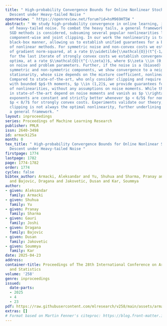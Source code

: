 ```yaml
---
title: " High-probability Convergence Bounds for Online Nonlinear Stochastic Gradient
  Descent under Heavy-tailed Noise "
openreview: " https://openreview.net/forum?id=hsM969HT5W "
abstract: " We study high-probability convergence in online learning, in the presence
  of heavy-tailed noise. To combat the heavy tails, a general framework of nonlinear
  SGD methods is considered, subsuming several popular nonlinearities like sign, quantization,
  component-wise and joint clipping. In our work the nonlinearity is treated in a
  black-box manner, allowing us to establish unified guarantees for a broad range
  of nonlinear methods. For symmetric noise and non-convex costs we establish convergence
  of gradient norm-squared, at a rate $\\widetilde{\\mathcal{O}}(t^{-1/4})$, while
  for the last iterate of strongly convex costs we establish convergence to the population
  optima, at a rate $\\mathcal{O}(t^{-\\zeta})$, where $\\zeta \\in (0,1)$ depends
  on noise and problem parameters. Further, if the noise is a (biased) mixture of
  symmetric and non-symmetric components, we show convergence to a neighbourhood of
  stationarity, whose size depends on the mixture coefficient, nonlinearity and noise.
  Compared to state-of-the-art, who only consider clipping and require unbiased noise
  with bounded $p$-th moments, $p \\in (1,2]$, we provide guarantees for a broad class
  of nonlinearities, without any assumptions on noise moments. While the rate exponents
  in state-of-the-art depend on noise moments and vanish as $p \\rightarrow 1$, our
  exponents are constant and strictly better whenever $p < 6/5$ for non-convex and
  $p < 8/7$ for strongly convex costs. Experiments validate our theory, showing that
  clipping is not always the optimal nonlinearity, further underlining the value of
  a general framework. "
layout: inproceedings
series: Proceedings of Machine Learning Research
publisher: PMLR
issn: 2640-3498
id: armacki25a
month: 0
tex_title: " High-probability Convergence Bounds for Online Nonlinear Stochastic Gradient
  Descent under Heavy-tailed Noise "
firstpage: 1774
lastpage: 1782
page: 1774-1782
order: 1774
cycles: false
bibtex_author: Armacki, Aleksandar and Yu, Shuhua and Sharma, Pranay and Joshi, Gauri
  and Bajovic, Dragana and Jakovetic, Dusan and Kar, Soummya
author:
- given: Aleksandar
  family: Armacki
- given: Shuhua
  family: Yu
- given: Pranay
  family: Sharma
- given: Gauri
  family: Joshi
- given: Dragana
  family: Bajovic
- given: Dusan
  family: Jakovetic
- given: Soummya
  family: Kar
date: 2025-04-23
address:
container-title: Proceedings of The 28th International Conference on Artificial Intelligence
  and Statistics
volume: '258'
genre: inproceedings
issued:
  date-parts:
  - 2025
  - 4
  - 23
pdf: https://raw.githubusercontent.com/mlresearch/v258/main/assets/armacki25a/armacki25a.pdf
extras: []
# Format based on Martin Fenner's citeproc: https://blog.front-matter.io/posts/citeproc-yaml-for-bibliographies/
---
```

